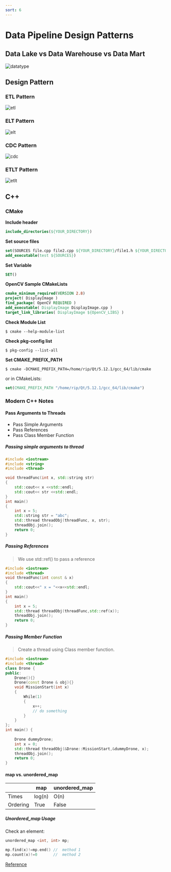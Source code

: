 ```yaml
---
sort: 6
---
```

# Data Pipeline Design Patterns

## Data Lake vs Data Warehouse vs Data Mart

![datatype](https://chartio.com/images/articles/automatic-cloud-data-stack/data-storage-table.png)

## Design Pattern 

### ETL Pattern

![etl](./images/IMG_0185.jpg)

### ELT Pattern

![elt](./images/IMG_0186.jpg)

### CDC Pattern

![cdc](./images/IMG_0187.jpg)

### ETLT Pattern

![etlt](./images/IMG_0188.jpg)

## C++

### CMake

**Include header**

```cmake
include_directories(${YOUR_DIRECTORY})
```

**Set source files**
```cmake
set(SOURCES file.cpp file2.cpp ${YOUR_DIRECTORY}/file1.h ${YOUR_DIRECTORY}/file2.h)
add_executable(test ${SOURCES})
```

**Set Variable**
```cmake
SET()
```



**OpenCV Sample CMakeLists**

```cmake
cmake_minimum_required(VERSION 2.8)
project( DisplayImage )
find_package( OpenCV REQUIRED )
add_executable( DisplayImage DisplayImage.cpp )
target_link_libraries( DisplayImage ${OpenCV_LIBS} )
```

**Check Module List** 

```console
$ cmake --help-module-list
```

**Check pkg-config list**

```console
$ pkg-config --list-all
```

**Set CMAKE_PREFIX_PATH**

```console
$ cmake -DCMAKE_PREFIX_PATH=/home/rip/Qt/5.12.1/gcc_64/lib/cmake
```
or in CMakeLists:
```cmake
set(CMAKE_PREFIX_PATH "/home/rip/Qt/5.12.1/gcc_64/lib/cmake")
```

### Modern C++ Notes

#### Pass Arguments to Threads

- Pass Simple Arguments
- Pass References
- Pass Class Member Function

##### Passing simple arguments to thread

```cpp
#include <iostream>
#include <string>
#include <thread>

void threadFunc(int x, std::string str)
{
    std::cout<< x <<std::endl;
    std::cout<< str <<std::endl;
}
int main()  
{
    int x = 5;
    std::string str = "abc";
    std::thread threadObj(threadFunc, x, str);
    threadObj.join();
    return 0;
}
```

##### Passing References

> We use std::ref() to pass a reference

```cpp
#include <iostream>
#include <thread>
void threadFunc(int const & x)
{
    std::cout<<" x = "<<x<<std::endl;
}
int main()
{
    int x = 5;
    std::thread threadObj(threadFunc,std::ref(x));
    threadObj.join();
    return 0;
}
```
##### Passing  Member Function

> Create a thread using Class member function.

```cpp
#include <iostream>
#include <thread>
class Drone {
public:
    Drone(){}
    Drone(const Drone & obj){}
    void MissionStart(int x)
    {
        While(1)
        {
            x++;
            // do something
        }
    }
};
int main() {
 
    Drone dummyDrone;
    int x = 0;
    std::thread threadObj(&Drone::MissionStart,&dummyDrone, x);
    threadObj.join();
    return 0;
}
```

#### map vs. unordered_map

|          | map             | unordered_map  |
| -------- | --------------- | -------------- |
| Times    | log(n)          | O(n)           |
| Ordering | True            | False          |


##### Unordered_map Usage

Check an element:
```cpp
unordered_map <int, int> mp;

mp.find(x)!=mp.end() //  method 1
mp.count(x)!=0       //  method 2
```
[Reference](https://www.geeksforgeeks.org/map-vs-unordered_map-c/)

